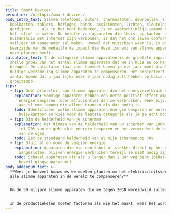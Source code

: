 ```yaml
---
title: Smart Devices
permalink: /nl/topic/smart-devices/
body_intro_text: Slimme telefoons, auto's, thermostaten, deurbellen, sloten,
  koelkasten, tablets, horloges, bands, assistenten, lichten, sleutelhangers,
  gordijnen ... als je het kunt bedenken, is er waarschijnlijk iemand bezig om
  het 'slim' te maken. De belofte van apparaten die thuis, op kantoor en zelfs
  buitenshuis met internet zijn verbonden, is dat het ons leven comfortabeler,
  veiliger en aangenamer zal maken. Hoewel dat misschien waar is, is de
  keerzijde van de medaille de impact die deze tsunami van slimme apparaten op
  onze planeet heeft.
calculator_text: In de categorie slimme apparaten is de grootste impact de
  snelle groei van het aantal slimme apparaten dat we in huis en op kantoor
  brengen. De calculator laat zien hoeveel bomen je elk jaar moet planten om je
  huidige verzameling slimme apparaten te compenseren. Het projecteert ook het
  aantal bomen dat u jaarlijks over 3 jaar nodig zult hebben op basis van uw
  groeitempo.
tips:
  - tip: Geef prioriteit aan slimme apparaten die het energieverbruik verminderen
    explanation: Sommige apparaten hebben een netto positief effect omdat ze meer
      energie besparen (door efficiëntie) dan ze verbruiken. Denk bijvoorbeeld
      aan slimme lampen die alleen branden als dat nodig is.
    todo: Identificeer welke slimme apparaten energie besparen en welke niet in je
      huis/kantoor en kies voor de laatste categorie als je ze echt nodig hebt.
  - tip: Dim de helderheid van je schermen
    explanation: Het dimmen van de helderheid van uw schermen van 100% naar 70% kan
      tot 20% van de gebruikte energie besparen en het vermindert de belasting
      van de ogen.
    todo: Zet de standaard helderheid van al mijn schermen op 70%
  - tip: Sluit af en dood de vampier energie
    explanation: Apparaten die via een kabel of stekker direct op het net zijn
      aangesloten, blijven energie verbruiken terwijl ze niet nodig zijn.
    todo: Schakel apparaten uit als u langer dan 2 uur weg bent (behalve voor
      beveiligingsapparatuur)
body_addendum_text: >-
  **Weet je hoeveel Amazones we moeten planten om het elektriciteitsverbruik van
  alle slimme apparaten in de wereld te compenseren?**


  Om de 50 miljard slimme apparaten die we tegen 2030 wereldwijd zullen gebruiken te compenseren, moeten we 25 extra Amazone-regenwouden planten om alleen al hun jaarlijkse elektriciteitsverbruik te compenseren. Omdat dat natuurlijk niet kan, moeten we slimmer worden in het maken, gebruiken en weggooien van onze slimme apparaten. Want als we dat niet doen, blijken onze superslimme huizen, kantoren en steden helemaal niet zo slim te zijn als het gaat om het tegengaan van klimaatverandering.


  In de productieketen moeten factoren als wie het maakt, waar het wordt gemaakt en is ontworpen voor recycling fundamentele vragen worden voordat we een nieuw slim apparaat kopen. Bij het gebruik van de apparaten is het heel logisch om de stand-byverliezen te minimaliseren en prioriteit te geven aan ecologisch slimme apparaten. Bij het afvoeren zijn producenten die circulair recyclen aanbieden de beste keuze.
---
```

